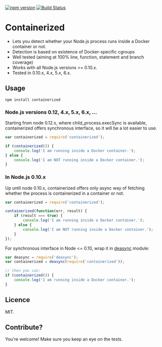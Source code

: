 [![npm version](https://badge.fury.io/js/containerized.svg)](http://badge.fury.io/js/containerized) [![Build Status](https://travis-ci.org/pipedrive/containerized.svg?branch=master)](https://travis-ci.org/pipedrive/containerized)

# Containerized

 * Lets you detect whether your Node.js process runs inside a Docker container or not.
 * Detection is based on existence of Docker-specific cgroups
 * Well tested (aiming at 100% line, function, statement and branch coverage)
 * Works with all Node.js versions >= 0.10.x.
 * Tested in 0.10.x, 4.x, 5.x, 6.x.

## Usage

```
npm install containerized
```

### Node.js versions 0.12, 4.x, 5.x, 6.x, ...

Starting from node 0.12.x, where child_process.execSync is available, containerized offers synchronous interface, so it will be a lot easier to use.

```javascript
var containerized = require('containerized');

if (containerized()) {
	console.log('I am running inside a Docker container.');
} else {
	console.log('I am NOT running inside a Docker container.');
}
```

### In Node.js 0.10.x

Up until node 0.10.x, containerized offers only async way of fetching whether the process is containerized in a container or not.

```javascript
var containerized = require('containerized');

containerized(function(err, result) {
	if (result === true) {
		console.log('I am running inside a Docker container.');
	} else {
		console.log('I am NOT running inside a Docker container.');
	}
});
```

For synchronous interface in Node <= 0.10, wrap it in [deasync](https://www.npmjs.com/package/deasync) module:
```javascript
var deasync = require('deasync');
var containerized = deasync(require('containerized'));

// then you can:
if (containerized()) {
	console.log('I am running inside a Docker container.');
}
```


## Licence

MIT.

## Contribute?

You're welcome! Make sure you keep an eye on the tests.

